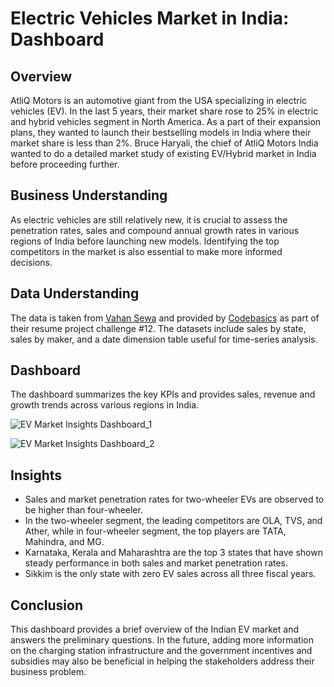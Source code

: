 # **Electric Vehicles Market in India: Dashboard**

## **Overview**
AtliQ Motors is an automotive giant from the USA specializing in electric vehicles (EV). In the last 5 years, their market share rose to 25% in electric and hybrid vehicles segment in North America. As a part of their expansion plans, they wanted to launch their bestselling models in India where their market share is less than 2%. Bruce Haryali, the chief of AtliQ Motors India wanted to do a detailed market study of existing EV/Hybrid market in India before proceeding further.

## **Business Understanding**
As electric vehicles are still relatively new, it is crucial to assess the penetration rates, sales and compound annual growth rates in various regions of India before launching new models. Identifying the top competitors in the market is also essential to make more informed decisions.

## **Data Understanding**
The data is taken from [Vahan Sewa](https://vahan.parivahan.gov.in/vahan4dashboard/vahan/view/reportview.xhtml) and provided by [Codebasics](https://codebasics.io/challenge/codebasics-resume-project-challenge) as part of their resume project challenge #12. The datasets include sales by state, sales by maker, and a date dimension table useful for time-series analysis.

## **Dashboard**
The dashboard summarizes the key KPIs and provides sales, revenue and growth trends across various regions in India. 

![EV Market Insights Dashboard_1](https://github.com/user-attachments/assets/68ba2454-80b2-4487-ab82-a92eaccd5adc)

![EV Market Insights Dashboard_2](https://github.com/user-attachments/assets/359d9fba-b7e4-4c5b-9d0c-8781c69fa61c)

## **Insights**
* Sales and market penetration rates for two-wheeler EVs are observed to be higher than four-wheeler.
* In the two-wheeler segment, the leading competitors are OLA, TVS, and Ather, while in four-wheeler segment, the top players are TATA, Mahindra, and MG.
* Karnataka, Kerala and Maharashtra are the top 3 states that have shown steady performance in both sales and market penetration rates.
* Sikkim is the only state with zero EV sales across all three fiscal years.

## **Conclusion**
This dashboard provides a brief overview of the Indian EV market and answers the preliminary questions. In the future, adding more information on the charging station infrastructure and the government incentives and subsidies may also be beneficial in helping the stakeholders address their business problem.
